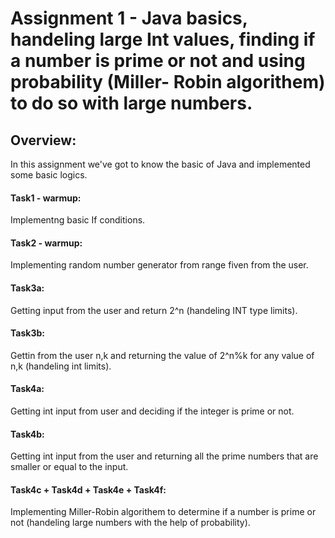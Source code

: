 # Assignment 1 - Java basics, handeling large Int values, finding if a number is prime or not and using probability (Miller- Robin algorithem) to do so with large numbers.

## Overview:
In this assignment we've got to know the basic of Java and implemented some basic logics.

#### Task1 - warmup:
Implementng basic If conditions.

#### Task2 - warmup:
Implementing random number generator from range fiven from the user.

#### Task3a:
Getting input from the user and return 2^n (handeling INT type limits).

#### Task3b:
Gettin from the user n,k and returning the value of 2^n%k for any value of n,k (handeling int limits).

#### Task4a:
Getting int input from user and deciding if the integer is prime or not.

#### Task4b:
Getting int input from the user and returning all the prime numbers that are smaller or equal to the input. 

#### Task4c + Task4d + Task4e + Task4f:
Implementing Miller-Robin algorithem to determine if a number is prime or not (handeling large numbers with the help of probability).

